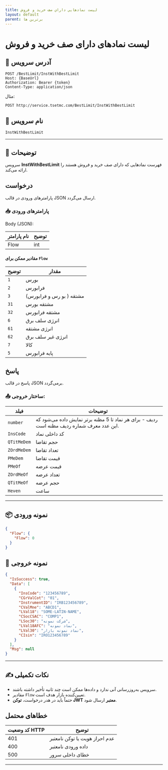 ```yaml
---
title: ليست نمادهايي داراي صف خريد و فروش
layout: default
parent: برترین ها
---
```


# ليست نمادهای دارای صف خريد و فروش

## 📌 آدرس سرویس

```
POST /BestLimit/InstWithBestLimit
Host: {BaseUrl}
Authorization: Bearer {token}
Content-Type: application/json
```

مثال:
```
POST http://service.tsetmc.com/BestLimit/InstWithBestLimit
```

## 🧾 نام سرویس

`InstWithBestLimit`

---

## 🎯 توضیحات

سرویس **InstWithBestLimit** فهرست نمادهایی که دارای صف خرید و فروش هستند را ارائه می‌کند.

## درخواست

پارامترهای ورودی در قالب JSON ارسال می‌گردد.

### 📥 پارامترهای ورودی

Body (JSON):

| نام پارامتر | توضیح |
|------------|-------|
| Flow        | int | کد بازار |

#### مقادیر ممکن برای `Flow`

| توضیح | مقدار |
|-------|-------|
| `1`  | بورس |
| `2`  | فرابورس |
| `3` |  مشتقه ( بو رس و فرابورس) |
| `31` |  مشتقه بورس |
| `32` |  مشتقه فرابورس |
| `6` |  انرژی سلف برق |
| `61` |  انرژی مشتقه |
| `62` |  انرژی غیر سلف برق |
| `7` | کالا |
| `5` | پایه فرابورس |


## پاسخ

پاسخ در قالب JSON برمی‌گردد.

### 📤 ساختار خروجی:

| فیلد | توضیحات |
|------|---------|
| `number` | ردیف - برای هر نماد تا 5 مظنه برتر نمایش داده می‌شود که این عدد معرف شماره ردیف مظنه است. |
| `InsCode` | کد داخلی نماد |
| `QTitMeDem` | حجم تقاضا |
| `ZOrdMeDem` | تعداد تقاضا |
| `PMeDem` | قیمت تقاضا |
| `PMeOf` | قیمت عرضه |
| `ZOrdMeOf` | تعداد عرضه |
| `QTitMeOf` | حجم عرضه |
| `Heven` | ساعت |

---

## 📦 نمونه ورودی 

```json
{
  "Flow": {
    "Flow": 0
  }
}
```

## 📄 نمونه خروجی

```json
{
  "IsSuccess": true,
  "Data": [
    {
      "InsCode": "123456789",
      "CGrValCot": "01",
      "InstrumentID": "IRB123456789",
      "CValMne": "ABCD1",
      "LVal18": "SOME-LATIN-NAME",
      "CSocCSAC": "COMP1",
      "LSoc30": "شرکت نمونه",
      "LVal18AFC": "نماد نمونه",
      "LVal30": "نماد نمونه بازار",
      "CIsin": "IRO123456789"
    }
  ],
  "Msg": null 
}
```

---

## ✍️ نکات تکمیلی
- سرویس به‌روزرسانی آنی ندارد و داده‌ها ممکن است چند ثانیه تأخیر داشته باشند.
- مقادیر `Flow` تعیین‌کننده بازار هدف است.
- حتماً باید در هدر درخواست، **توکن JWT معتبر** ارسال شود.

## خطاهای محتمل

| کد وضعیت HTTP | توضیح |
|---------------|-------|
| 401 | عدم احراز هویت یا توکن نامعتبر |
| 400 | داده ورودی نامعتبر |
| 500 | خطای داخلی سرور |

---